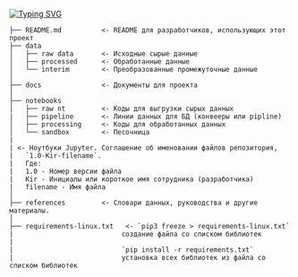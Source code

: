 [![Typing SVG](https://readme-typing-svg.demolab.com?font=Fira+Code&pause=1000&width=435&lines=The+five+boxing+wizards+jump+quickly;How+vexingly+quick+daft+zebras+jump;Quick+fox+jumps+nightly+above+wizard)](https://git.io/typing-svg)

```
├── README.md          <- README для разработчиков, использующих этот проект
├── data
│   ├── raw data       <- Исходные сырые данные
│   ├── processed      <- Обработанные данные
│   └── interim        <- Преобразованные промежуточные данные
│
├── docs               <- Документы для проекта 
│
├── notebooks 
│   ├── raw nt         <- Коды для выгрузки сырых данных
|   ├── pipeline       <- Линии данных для БД (конвееры или pipline)
│   ├── processing     <- Коды для обработанных данных
│   └── sandbox        <- Песочница
|
| <- Ноутбуки Jupyter. Соглашение об именовании файлов репозитория,
|	`1.0-Kir-filename`.
|	Где:
|	1.0 - Номер версии файла
|	Kir - Инициалы или короткое имя сотрудника (разработчика)
|	filename - Имя файла
│
├── references         <- Словари данных, руководства и другие материалы.
│
├── requirements-linux.txt   <- `pip3 freeze > requirements-linux.txt`
|                         	создание файла со списком библиотек
|
|                         	`pip install -r requirements.txt`
|                         	установка всех библиотек из файла со списком библиотек
```
